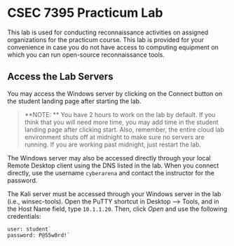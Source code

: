 # CSEC 7395 Practicum Lab
This lab is used for conducting reconnaissance activities on assigned organizations for the practicum course. This lab is provided for your convenience in case you do not have access to computing equipment on which you can run open-source reconnaissance tools.

## Access the Lab Servers
You may access the Windows server by clicking on the Connect button on the student landing page after starting the lab.
> **NOTE: ** You have 2 hours to work on the lab by default. If you think that you will need more time, you may add time in the student landing page after clicking start. Also, remember, the entire cloud lab environment shuts off at midnight to make sure no servers are running. If you are working past midnight, just restart the lab.

The Windows server may also be accessed directly through your local Remote Desktop client using the DNS listed in the lab. When you connect directly, use the username `cyberarena` and contact the instructor for the password.

The Kali server must be accessed through your Windows server in the lab (i.e., winsec-tools). Open the PuTTY shortcut in Desktop --> Tools, and in the Host Name field, type `10.1.1.20`. Then, click _Open_ and use the following credentials:
```
user: student`
password: P@55w0rd!`
```
